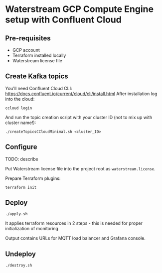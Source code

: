 Waterstream GCP Compute Engine setup with Confluent Cloud
=========================================================

## Pre-requisites

  - GCP account
  - Terraform installed locally
  - Waterstream license file
  
## Create Kafka topics

You'll need Confluent Cloud CLI: https://docs.confluent.io/current/cloud/cli/install.html
After installation log into the cloud:
```shell script
ccloud login
```
And run the topic creation script with your cluster ID (not to mix up with cluster name!):
```shell script
./createTopicsCCloudMinimal.sh <cluster_ID> 
````

## Configure 
    
TODO: describe 
   
Put Waterstream license file into the project root as `waterstream.license`.

Prepare Terraform plugins:
```shell script
terraform init

```
    
## Deploy

```shell script
./apply.sh
```

It applies terraform resources in 2 steps - this is needed for proper initialization of monitoring

Output contains URLs for MQTT load balancer and Grafana console.

## Undeploy

```shell script 
./destroy.sh
```

